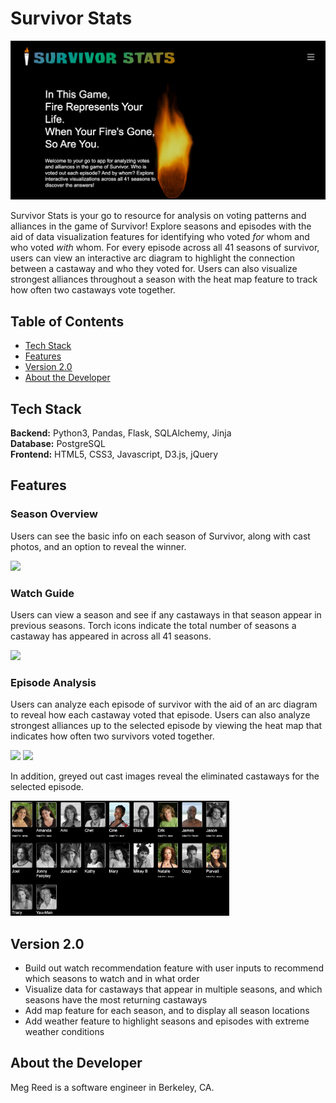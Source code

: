 # Survivor Stats

![alt text](/static/images/readme/homepage.png)

Survivor Stats is your go to resource for analysis on voting patterns and alliances in the game of Survivor! Explore seasons and episodes with the aid of data visualization features for identifying who voted *for* whom and who voted *with* whom. For every episode across all 41 seasons of survivor, users can view an interactive arc diagram to highlight the connection between a castaway and who they voted for. Users can also visualize strongest alliances throughout a season with the heat map feature to track how often two castaways vote together. 

## Table of Contents
 - [Tech Stack](#techstack)
 - [Features](#features)
 - [Version 2.0](#version2)
 - [About the Developer](#about)

## Tech Stack <a name="techstack"></a>
**Backend:** Python3, Pandas, Flask, SQLAlchemy, Jinja<br>
**Database:** PostgreSQL<br>
**Frontend:** HTML5, CSS3, Javascript, D3.js, jQuery<br>

## Features <a name="features"></a>

### Season Overview
Users can see the basic info on each season of Survivor, along with cast photos, and an option to reveal the winner.

<img src="/static/images/readme/season-overview1.gif" width="350" />

### Watch Guide
Users can view a season and see if any castaways in that season appear in previous seasons. Torch icons indicate the total number of seasons a castaway has appeared in across all 41 seasons.

<img src="/static/images/readme/watch-rec1.gif" width="350" />

### Episode Analysis
Users can analyze each episode of survivor with the aid of an arc diagram to reveal how each castaway voted that episode. Users can also analyze strongest alliances up to the selected episode by viewing the heat map that indicates how often two survivors voted together.

<p float="left">
  <img src="/static/images/readme/arc-diagram1.gif" width="350" />
  <img src="/static/images/readme/heat-map1.gif" width="350" /> 
</p>

In addition, greyed out cast images reveal the eliminated castaways for the selected episode.

<img src="/static/images/readme/eliminated-cast1.png" width="350" />

## Version 2.0 <a name="version2"></a>
- Build out watch recommendation feature with user inputs to recommend which seasons to watch and in what order
- Visualize data for castaways that appear in multiple seasons, and which seasons have the most returning castaways
- Add map feature for each season, and to display all season locations
- Add weather feature to highlight seasons and episodes with extreme weather conditions

## About the Developer <a name="about"></a>
Meg Reed is a software engineer in Berkeley, CA.
